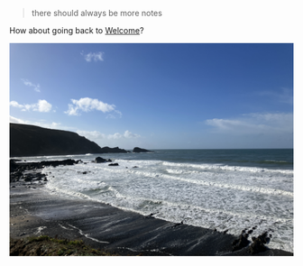 
> there should always be more notes

How about going back to [Welcome](Welcome.md)?

![](Media/welcombe_mouth.jpg)

